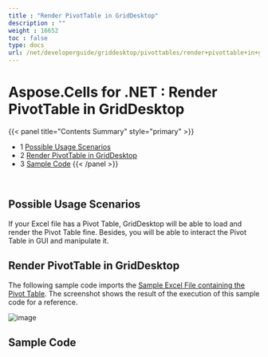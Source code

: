 ```yaml
---
title : "Render PivotTable in GridDesktop" 
description : "" 
weight : 16652 
toc : false
type: docs
url: /net/developerguide/griddesktop/pivottables/render+pivottable+in+griddesktop/
---
```


# Aspose.Cells for .NET : Render PivotTable in GridDesktop


{{< panel title="Contents Summary" style="primary" >}}
*   1 [Possible Usage Scenarios](#possible-usage-scenarios)
*   2 [Render PivotTable in GridDesktop](#render-pivottable-in-griddesktop)
*   3 [Sample Code](#sample-code)
{{< /panel >}}

 

## Possible Usage Scenarios

If your Excel file has a Pivot Table, GridDesktop will be able to load and render the Pivot Table fine. Besides, you will be able to interact the Pivot Table in GUI and manipulate it.  

## Render PivotTable in GridDesktop

The following sample code imports the [Sample Excel File containing the Pivot Table](https://docs2.aspose.com/cells/net/attachments/48136520/48496686.xlsx). The screenshot shows the result of the execution of this sample code for a reference.

![image](https://docs2.aspose.com/cells/net/attachments/48136520/48496685.png)  

## Sample Code  

  

